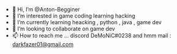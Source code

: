 - 👋 Hi, I’m @Anton-Begginer
- 👀 I’m interested in game coding learning hacking 
- 🌱 I’m currently learning heacking , python , java , game dev
- 💞️ I’m looking to collaborate on game dev
- 📫 How to reach me ... discord DeMoNiC#0238  and hmm mail : darkfazer01@gmail.com

<!---
Anton-Begginer/Anton-Begginer is a ✨ special ✨ repository because its `README.md` (this file) appears on your GitHub profile.
You can click the Preview link to take a look at your changes.
--->
